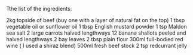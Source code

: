 Tthe list of the ingredients:

2kg topside of beef
(buy one with a layer of natural fat on the top)
1 tbsp vegetable oil
or sunflower oil
1 tbsp English mustard powder
1 tsp Maldon sea salt
2 large carrots
halved lengthways
12 banana shallots
peeled and halved lengthways
2 bay leaves
2 tbsp plain flour
300ml full-bodied red wine
( I used a shiraz blend)
500ml fresh beef stock
2 tsp redcurrant jelly
